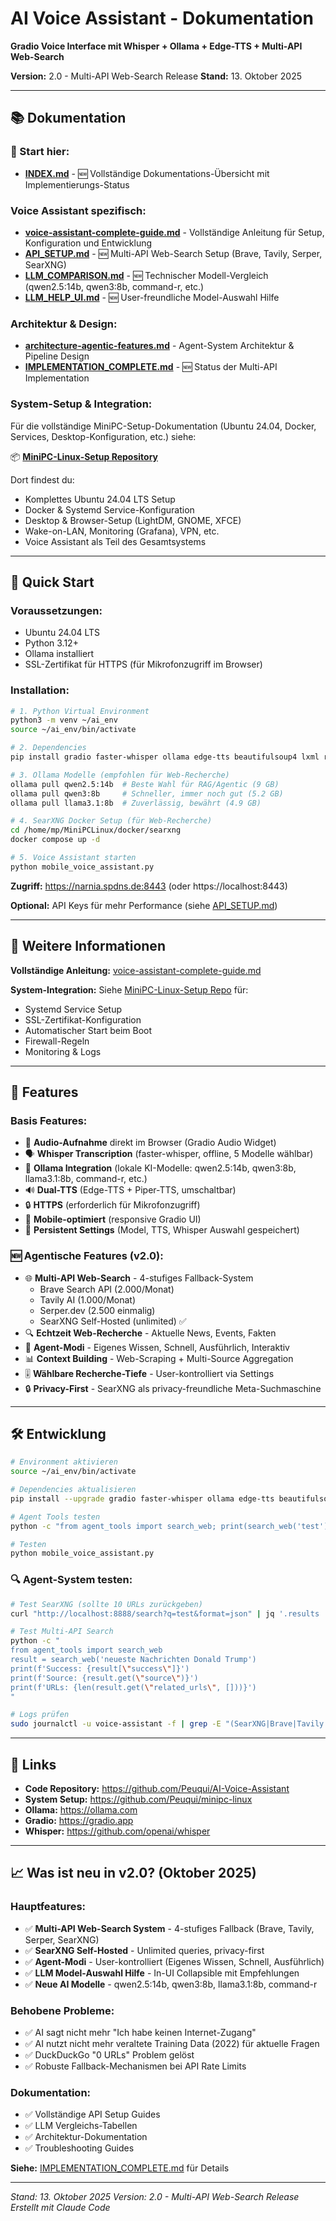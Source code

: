 # AI Voice Assistant - Dokumentation

**Gradio Voice Interface mit Whisper + Ollama + Edge-TTS + Multi-API Web-Search**

**Version:** 2.0 - Multi-API Web-Search Release
**Stand:** 13. Oktober 2025

---

## 📚 Dokumentation

### 📖 Start hier:
- **[INDEX.md](INDEX.md)** - 🆕 Vollständige Dokumentations-Übersicht mit Implementierungs-Status

### Voice Assistant spezifisch:
- **[voice-assistant-complete-guide.md](voice-assistant-complete-guide.md)** - Vollständige Anleitung für Setup, Konfiguration und Entwicklung
- **[API_SETUP.md](API_SETUP.md)** - 🆕 Multi-API Web-Search Setup (Brave, Tavily, Serper, SearXNG)
- **[LLM_COMPARISON.md](LLM_COMPARISON.md)** - 🆕 Technischer Modell-Vergleich (qwen2.5:14b, qwen3:8b, command-r, etc.)
- **[LLM_HELP_UI.md](LLM_HELP_UI.md)** - 🆕 User-freundliche Model-Auswahl Hilfe

### Architektur & Design:
- **[architecture-agentic-features.md](architecture-agentic-features.md)** - Agent-System Architektur & Pipeline Design
- **[IMPLEMENTATION_COMPLETE.md](IMPLEMENTATION_COMPLETE.md)** - 🆕 Status der Multi-API Implementation

### System-Setup & Integration:
Für die vollständige MiniPC-Setup-Dokumentation (Ubuntu 24.04, Docker, Services, Desktop-Konfiguration, etc.) siehe:

📦 **[MiniPC-Linux-Setup Repository](https://github.com/Peuqui/minipc-linux)**

Dort findest du:
- Komplettes Ubuntu 24.04 LTS Setup
- Docker & Systemd Service-Konfiguration
- Desktop & Browser-Setup (LightDM, GNOME, XFCE)
- Wake-on-LAN, Monitoring (Grafana), VPN, etc.
- Voice Assistant als Teil des Gesamtsystems

---

## 🚀 Quick Start

### Voraussetzungen:
- Ubuntu 24.04 LTS
- Python 3.12+
- Ollama installiert
- SSL-Zertifikat für HTTPS (für Mikrofonzugriff im Browser)

### Installation:

```bash
# 1. Python Virtual Environment
python3 -m venv ~/ai_env
source ~/ai_env/bin/activate

# 2. Dependencies
pip install gradio faster-whisper ollama edge-tts beautifulsoup4 lxml requests

# 3. Ollama Modelle (empfohlen für Web-Recherche)
ollama pull qwen2.5:14b  # Beste Wahl für RAG/Agentic (9 GB)
ollama pull qwen3:8b     # Schneller, immer noch gut (5.2 GB)
ollama pull llama3.1:8b  # Zuverlässig, bewährt (4.9 GB)

# 4. SearXNG Docker Setup (für Web-Recherche)
cd /home/mp/MiniPCLinux/docker/searxng
docker compose up -d

# 5. Voice Assistant starten
python mobile_voice_assistant.py
```

**Zugriff:** https://narnia.spdns.de:8443 (oder https://localhost:8443)

**Optional:** API Keys für mehr Performance (siehe [API_SETUP.md](API_SETUP.md))

---

## 📖 Weitere Informationen

**Vollständige Anleitung:** [voice-assistant-complete-guide.md](voice-assistant-complete-guide.md)

**System-Integration:** Siehe [MiniPC-Linux-Setup Repo](https://github.com/Peuqui/minipc-linux) für:
- Systemd Service Setup
- SSL-Zertifikat-Konfiguration
- Automatischer Start beim Boot
- Firewall-Regeln
- Monitoring & Logs

---

## 🎯 Features

### Basis Features:
- 🎤 **Audio-Aufnahme** direkt im Browser (Gradio Audio Widget)
- 🗣️ **Whisper Transcription** (faster-whisper, offline, 5 Modelle wählbar)
- 🤖 **Ollama Integration** (lokale KI-Modelle: qwen2.5:14b, qwen3:8b, llama3.1:8b, command-r, etc.)
- 🔊 **Dual-TTS** (Edge-TTS + Piper-TTS, umschaltbar)
- 🔒 **HTTPS** (erforderlich für Mikrofonzugriff)
- 📱 **Mobile-optimiert** (responsive Gradio UI)
- 💾 **Persistent Settings** (Model, TTS, Whisper Auswahl gespeichert)

### 🆕 Agentische Features (v2.0):
- 🌐 **Multi-API Web-Search** - 4-stufiges Fallback-System
  - Brave Search API (2.000/Monat)
  - Tavily AI (1.000/Monat)
  - Serper.dev (2.500 einmalig)
  - SearXNG Self-Hosted (unlimited) ✅
- 🔍 **Echtzeit Web-Recherche** - Aktuelle News, Events, Fakten
- 🤖 **Agent-Modi** - Eigenes Wissen, Schnell, Ausführlich, Interaktiv
- 📊 **Context Building** - Web-Scraping + Multi-Source Aggregation
- 🎚️ **Wählbare Recherche-Tiefe** - User-kontrolliert via Settings
- 🔒 **Privacy-First** - SearXNG als privacy-freundliche Meta-Suchmaschine

---

## 🛠️ Entwicklung

```bash
# Environment aktivieren
source ~/ai_env/bin/activate

# Dependencies aktualisieren
pip install --upgrade gradio faster-whisper ollama edge-tts beautifulsoup4 lxml requests

# Agent Tools testen
python -c "from agent_tools import search_web; print(search_web('test'))"

# Testen
python mobile_voice_assistant.py
```

### 🔍 Agent-System testen:

```bash
# Test SearXNG (sollte 10 URLs zurückgeben)
curl "http://localhost:8888/search?q=test&format=json" | jq '.results | length'

# Test Multi-API Search
python -c "
from agent_tools import search_web
result = search_web('neueste Nachrichten Donald Trump')
print(f'Success: {result[\"success\"]}')
print(f'Source: {result.get(\"source\")}')
print(f'URLs: {len(result.get(\"related_urls\", []))}')
"

# Logs prüfen
sudo journalctl -u voice-assistant -f | grep -E "(SearXNG|Brave|Tavily|Serper|Agent)"
```

---

## 🔗 Links

- **Code Repository:** https://github.com/Peuqui/AI-Voice-Assistant
- **System Setup:** https://github.com/Peuqui/minipc-linux
- **Ollama:** https://ollama.com
- **Gradio:** https://gradio.app
- **Whisper:** https://github.com/openai/whisper

---

## 📈 Was ist neu in v2.0? (Oktober 2025)

### Hauptfeatures:
- ✅ **Multi-API Web-Search System** - 4-stufiges Fallback (Brave, Tavily, Serper, SearXNG)
- ✅ **SearXNG Self-Hosted** - Unlimited queries, privacy-first
- ✅ **Agent-Modi** - User-kontrolliert (Eigenes Wissen, Schnell, Ausführlich)
- ✅ **LLM Model-Auswahl Hilfe** - In-UI Collapsible mit Empfehlungen
- ✅ **Neue AI Modelle** - qwen2.5:14b, qwen3:8b, llama3.1:8b, command-r

### Behobene Probleme:
- ✅ AI sagt nicht mehr "Ich habe keinen Internet-Zugang"
- ✅ AI nutzt nicht mehr veraltete Training Data (2022) für aktuelle Fragen
- ✅ DuckDuckGo "0 URLs" Problem gelöst
- ✅ Robuste Fallback-Mechanismen bei API Rate Limits

### Dokumentation:
- ✅ Vollständige API Setup Guides
- ✅ LLM Vergleichs-Tabellen
- ✅ Architektur-Dokumentation
- ✅ Troubleshooting Guides

**Siehe:** [IMPLEMENTATION_COMPLETE.md](IMPLEMENTATION_COMPLETE.md) für Details

---

*Stand: 13. Oktober 2025*
*Version: 2.0 - Multi-API Web-Search Release*
*Erstellt mit Claude Code*
